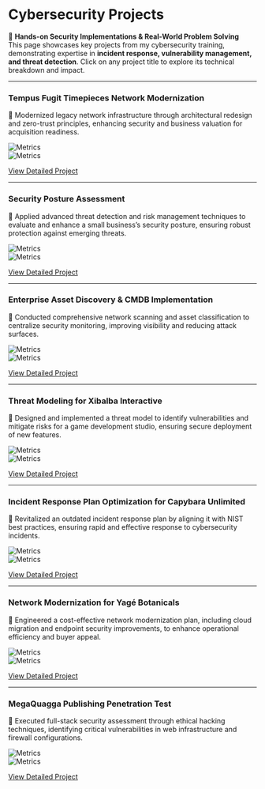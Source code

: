 # **Cybersecurity Projects**  
🚀 **Hands-on Security Implementations & Real-World Problem Solving**  
This page showcases key projects from my cybersecurity training, demonstrating expertise in **incident response, vulnerability management, and threat detection**. Click on any project title to explore its technical breakdown and impact.  

---

### Tempus Fugit Timepieces Network Modernization  

🔹 Modernized legacy network infrastructure through architectural redesign and zero-trust principles, enhancing security and business valuation for acquisition readiness.  

![Metrics](https://img.shields.io/badge/Uptime%20Improvement-98%25-2A9D8F)  
![Metrics](https://img.shields.io/badge/Devices%20Secured-50+-264653)  

[View Detailed Project](projects/tempus_fugit_network.md)  

---
### Security Posture Assessment  

🔹 Applied advanced threat detection and risk management techniques to evaluate and enhance a small business’s security posture, ensuring robust protection against emerging threats.  

![Metrics](https://img.shields.io/badge/Threats%20Identified-12+-2A9D8F)  
![Metrics](https://img.shields.io/badge/Risk%20Reduction-25%25-264653)  

[View Detailed Project](projects/assess-business-security-posture.md)  

---

### Enterprise Asset Discovery & CMDB Implementation  

🔹 Conducted comprehensive network scanning and asset classification to centralize security monitoring, improving visibility and reducing attack surfaces.  

![Metrics](https://img.shields.io/badge/Assets%20Discovered-40+-2A9D8F)  
![Metrics](https://img.shields.io/badge/Attack%20Surface-15%25%20Reduction-264653)  

[View Detailed Project](projects/enterprise_asset_discovery.md)  

---

### Threat Modeling for Xibalba Interactive  

🔹 Designed and implemented a threat model to identify vulnerabilities and mitigate risks for a game development studio, ensuring secure deployment of new features.  

![Metrics](https://img.shields.io/badge/Vulnerabilities%20Identified-8+-2A9D8F)  
![Metrics](https://img.shields.io/badge/Threat%20Surface-20%25%20Reduction-264653)  

[View Detailed Project](projects/threat_modeling_for_xibalba_interactive.md)  

---

### Incident Response Plan Optimization for Capybara Unlimited  

🔹 Revitalized an outdated incident response plan by aligning it with NIST best practices, ensuring rapid and effective response to cybersecurity incidents.  

![Metrics](https://img.shields.io/badge/Playbooks%20Developed-3+-2A9D8F)  
![Metrics](https://img.shields.io/badge/Response%20Time-30%25%20Improvement-264653)  

[View Detailed Project](projects/IRP_review_capybara_unlimited.md)  

---

### Network Modernization for Yagé Botanicals  

🔹 Engineered a cost-effective network modernization plan, including cloud migration and endpoint security improvements, to enhance operational efficiency and buyer appeal.  

![Metrics](https://img.shields.io/badge/Servers%20Consolidated-12+-2A9D8F)  
![Metrics](https://img.shields.io/badge/Network%20Performance-40%25%20Improvement-264653)  

[View Detailed Project](projects/network_hardening_Yage_Botanicals.md)  

---

### MegaQuagga Publishing Penetration Test  

🔹 Executed full-stack security assessment through ethical hacking techniques, identifying critical vulnerabilities in web infrastructure and firewall configurations.  

![Metrics](https://img.shields.io/badge/Vulnerabilities%20Identified-5+-2A9D8F)  
![Metrics](https://img.shields.io/badge/ICMP%20Success%20Rate-100%25%20Restored-264653)  

[View Detailed Project](projects/MegaQuagga_pentesting_report_preparation.md)  
